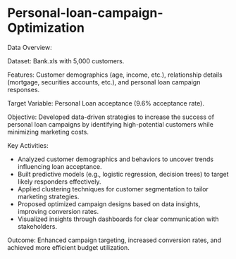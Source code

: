 # Personal-loan-campaign-Optimization

Data Overview:

Dataset: Bank.xls with 5,000 customers.

Features: Customer demographics (age, income, etc.), relationship details (mortgage, securities accounts, etc.), and personal loan campaign responses.

Target Variable: Personal Loan acceptance (9.6% acceptance rate).

Objective: Developed data-driven strategies to increase the success of personal loan campaigns by identifying high-potential customers while minimizing marketing costs.


Key Activities:
- Analyzed customer demographics and behaviors to uncover trends influencing loan acceptance.
- Built predictive models (e.g., logistic regression, decision trees) to target likely responders effectively.
- Applied clustering techniques for customer segmentation to tailor marketing strategies.
- Proposed optimized campaign designs based on data insights, improving conversion rates.
- Visualized insights through dashboards for clear communication with stakeholders.

  
Outcome:
Enhanced campaign targeting, increased conversion rates, and achieved more efficient budget utilization.
